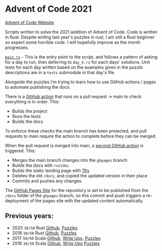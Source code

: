 # Advent of Code 2021

[Advent of Code Website](https://adventofcode.com/)

Scripts written to solve the 2021 addition of Advent of Code. Code is written in Rust. Despite writing last year's
puzzles in rust, I am still a Rust beginner so expect some horrible code. I will hopefully improve as the month
progresses.

[`main.rs`](https://github.com/kamioftea/advent-of-code-2021/blob/main/src/main.rs) - This is the entry point to the
script, and follows a pattern of asking for a day to run, then deferring to
`day_X.rs` for each days' solutions. Unit tests for each day written based on the examples given in the puzzle
descriptions are in a `tests` submodule in that day's file.

Alongside the puzzles I'm trying to learn how to use GitHub actions / pages to automate publishing the docs.

There is a [GitHub action](./.github/workflows/rust.yml) that runs on a pull request -> main to check everything is in
order. This:

- Builds the project
- Runs the tests
- Builds the docs

To enforce these checks the main branch has been protected, and pull requests to main require the action to complete
before they can be merged.

When the pull request is merged into main, a [second GitHub action](./.github/workflows/rust-docs.yml) is triggered.
This:

- Merges the main branch changes into the `ghpages` branch
- Builds the docs with `rustdoc`
- Builds the static landing page with [11ty](https://www.11ty.dev/)
- Deletes the old `/docs`, and copied the updated version in their place
- Commits and pushes any changes.

The [GitHub Pages Site](https://kamioftea.github.io/advent-of-code-2021) for the repository is set
to be published from the `/docs` folder of the `ghpages` branch, so this commit and push triggers a re-deployment of the 
pages site with the updated content automatically.

## Previous years:

- 2020 `36/50` Rust [Github](https://github.com/kamioftea/advent-of-code-2020/tree/master),
  [Puzzles](https://adventofcode.com/2020)
- 2018 `10/50` Rust [Github](https://github.com/kamioftea/advent-of-code-2018/tree/master),
  [Puzzles](https://adventofcode.com/2018)
- 2017 `50/50` Scala [Github](https://github.com/kamioftea/advent-of-code-2017/tree/master),
  [Write Ups](https://blog.goblinoid.co.uk/tag/advent-of-code-2017/),
  [Puzzles](https://adventofcode.com/2017)
- 2016 `10/50` Scala [Github](https://github.com/kamioftea/advent-of-code-2016/tree/master),
  [Write Ups](https://kamioftea.github.io/advent-of-code-2016/)
  [Puzzles](https://adventofcode.com/2016)
  
